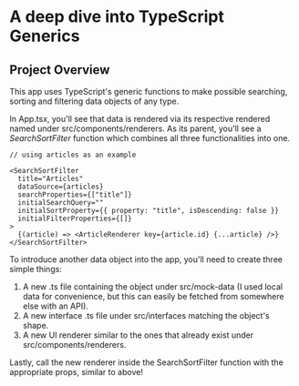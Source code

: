 # A deep dive into TypeScript Generics

## Project Overview

This app uses TypeScript's generic functions to make possible searching, sorting and filtering data objects of any type.

In App.tsx, you'll see that data is rendered via its respective rendered named under src/components/renderers. As its parent, you'll see a _SearchSortFilter_ function which combines all three functionalities into one.

```
// using articles as an example

<SearchSortFilter
  title="Articles"
  dataSource={articles}
  searchProperties={["title"]}
  initialSearchQuery=""
  initialSortProperty={{ property: "title", isDescending: false }}
  initialFilterProperties={[]}
>
  {(article) => <ArticleRenderer key={article.id} {...article} />}
</SearchSortFilter>

```

To introduce another data object into the app, you'll need to create three simple things:

1. A new .ts file containing the object under src/mock-data (I used local data for convenience, but this can easily be fetched from somewhere else with an API).
2. A new interface .ts file under src/interfaces matching the object's shape.
3. A new UI renderer similar to the ones that already exist under src/components/renderers.

Lastly, call the new renderer inside the SearchSortFilter function with the appropriate props, similar to above!
